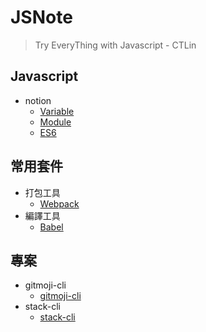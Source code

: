 # JSNote
> Try EveryThing with Javascript - CTLin

## Javascript
- notion
	- [Variable](./Notes/variable.md)
	- [Module](./Notes/module.md)
	- [ES6](./Notes/ES6.md)

## 常用套件
-  打包工具
	- [Webpack](./Notes/webpack.md)
-  編譯工具
	- [Babel](./Notes/babel.md)

## 專案
- gitmoji-cli
	- [gitmoji-cli](./Notes/gitmoji-cli.md)
- stack-cli
	- [stack-cli](./Notes/stack-cli.md)